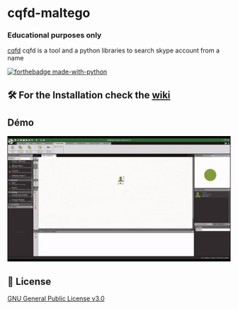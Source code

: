 # cqfd-maltego
### Educational purposes only
[cqfd](https://github.com/cqfd/keskivonfer) cqfd is a tool and a python libraries to search skype account from a name

[![forthebadge made-with-python](http://ForTheBadge.com/images/badges/made-with-python.svg)](https://www.python.org/)  

## 🛠️ For the Installation check the [wiki](https://github.com/megadose/cqfd-maltego/wiki/Installation)  
## Démo  
![](demo.gif)
## 📝 License
[GNU General Public License v3.0](https://www.gnu.org/licenses/gpl-3.0.fr.html)
